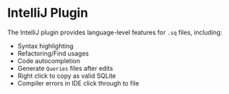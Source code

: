 # IntelliJ Plugin

<span id='intellij-plugin-button'></span>

The IntelliJ plugin provides language-level features for `.sq` files, including:

 * Syntax highlighting
 * Refactoring/Find usages
 * Code autocompletion
 * Generate `Queries` files after edits
 * Right click to copy as valid SQLite
 * Compiler errors in IDE click through to file
